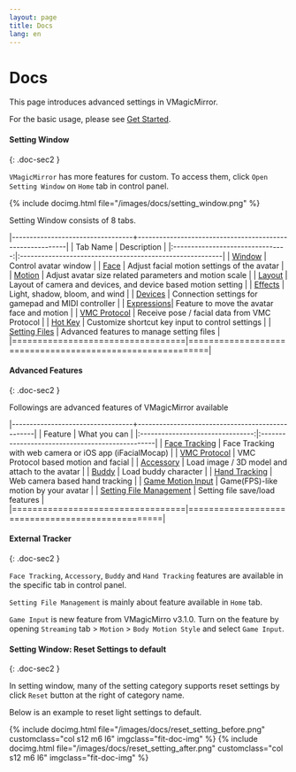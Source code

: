 ```yaml
---
layout: page
title: Docs
lang: en
---
```


# Docs

This page introduces advanced settings in VMagicMirror.

For the basic usage, please see [Get Started](../get_started).

#### Setting Window
{: .doc-sec2 }

`VMagicMirror` has more features for custom. To access them, click `Open Setting Window` on `Home` tab in control panel.

{% include docimg.html file="/images/docs/setting_window.png" %}

Setting Window consists of 8 tabs.

|----------------------------------+----------------------------------------------------------|
| Tab Name                         | Description                                              |
|:--------------------------------:|:---------------------------------------------------------|
| [Window](./window)          | Control avatar window                                         |
| [Face](./face)              | Adjust facial motion settings of the avatar                   |
| [Motion](./motion)          | Adjust avatar size related parameters and motion scale        |
| [Layout](./layout)          | Layout of camera and devices, and device based motion setting |
| [Effects](./effects)        | Light, shadow, bloom, and wind                                |
| [Devices](./devices)        | Connection settings for gamepad and MIDI controller           |
| [Expressions](./expressions)| Feature to move the avatar face and motion                    |
| [VMC Protocol](./vmc_protocol) | Receive pose / facial data from VMC Protocol               |
| [Hot Key](./hotkey)         | Customize shortcut key input to control settings              |
| [Setting Files](./setting_files) | Advanced features to manage setting files                |
|==================================|==========================================================|


#### Advanced Features 
{: .doc-sec2 }

Followings are advanced features of VMagicMirror available

|----------------------------------+-------------------------------------------------|
| Feature                          | What you can                                    |
|:--------------------------------:|:------------------------------------------------|
| [Face Tracking](./face_tracker)  | Face Tracking with web camera or iOS app (iFacialMocap) |
| [VMC Protocol](./vmc_protocol)   | VMC Protocol based motion and facial            |
| [Accessory](./accessory)         | Load image / 3D model and attach to the avatar  |
| [Buddy](./buddy)                 | Load buddy character                            |
| [Hand Tracking](./hand_tracking)            | Web camera based hand tracking       |
| [Game Motion Input](./game_input)                  | Game(FPS)-like motion by your avatar |
| [Setting File Management](./setting_files)  | Setting file save/load features      |
|==================================|=================================================|

#### External Tracker
{: .doc-sec2 }

`Face Tracking`, `Accessory`, `Buddy` and `Hand Tracking` features are available in the specific tab in control panel.

`Setting File Management` is mainly about feature available in `Home` tab.

`Game Input` is new feature from VMagicMirro v3.1.0. Turn on the feature by opening `Streaming` tab > `Motion` > `Body Motion Style` and select `Game Input`.

#### Setting Window: Reset Settings to default
{: .doc-sec2 }

In setting window, many of the setting category supports reset settings by click `Reset` button at the right of category name.

Below is an example to reset light settings to default.

<div class="row">
{% include docimg.html file="/images/docs/reset_setting_before.png" customclass="col s12 m6 l6" imgclass="fit-doc-img" %}
{% include docimg.html file="/images/docs/reset_setting_after.png" customclass="col s12 m6 l6" imgclass="fit-doc-img" %}
</div>

